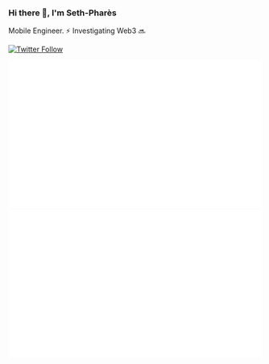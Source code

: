 ### Hi there 👋, I'm Seth-Pharès 
Mobile Engineer. ⚡️ 
Investigating Web3 🔜

[![Twitter Follow](https://img.shields.io/twitter/follow/SethGnavo.svg?style=social)](https://twitter.com/sethgnavo)

![](https://github.com/sethgnavo/github-stats/blob/master/generated/overview.svg)
![](https://github.com/sethgnavo/github-stats/blob/master/generated/languages.svg)

<!--
**sethgnavo/sethgnavo** is a ✨ _special_ ✨ repository because its `README.md` (this file) appears on your GitHub profile.

Here are some ideas to get you started:

- 🔭 I’m currently working on ...
- 🌱 I’m currently learning ...
- 👯 I’m looking to collaborate on ...
- 🤔 I’m looking for help with ...
- 💬 Ask me about ...
- 📫 How to reach me: ...
- 😄 Pronouns: ...
- ⚡ Fun fact: ...
-->
